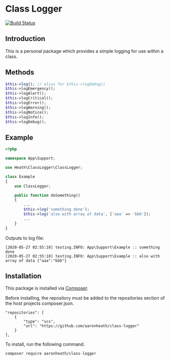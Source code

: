 # Class Logger

[![Build Status](https://travis-ci.org/aaronheath/class-logger.svg?branch=master)](https://travis-ci.org/aaronheath/class-logger)

## Introduction

This is a personal package which provides a simple logging for use within a class. 

## Methods

```php
$this->log(); // alias for $this->logDebug()
$this->logEmergency();
$this->logAlert();
$this->logCritical();
$this->logError();
$this->logWarning();
$this->logNotice();
$this->logInfo();
$this->logDebug();
```

## Example

```php
<?php

namespace App\Support;

use Heath\ClassLogger\ClassLogger;

class Example 
{
    use ClassLogger;

    public function doSomething()
    {
        ...
        $this->log('something done');
        $this->log('also with array of data', ['aaa' => 'bbb']);
        ...
    }
}
```

Outputs to log file:

```text
[2020-05-27 02:55:10] testing.INFO: App\Support\Example :: something done
[2020-05-27 02:55:10] testing.INFO: App\Support\Example :: also with array of data {"aaa":"bbb"}
```

## Installation

This package is installed via [Composer](https://getcomposer.org/). 

Before installing, the repository must be added to the repositories section of the host projects composer.json.

```text
"repositories": [
    {
        "type": "vcs",
        "url": "https://github.com/aaronheath/class-logger"
    }
],
```

To install, run the following command.

```bash
composer require aaronheath/class-logger
```
